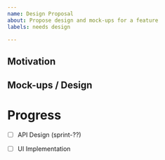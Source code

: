 ```yaml
---
name: Design Proposal
about: Propose design and mock-ups for a feature
labels: needs design

---
```


## Motivation

<!--What problem does the proposal address?-->


## Mock-ups / Design

<!--
Provide mock-ups or other design artifacts for the propsal.
-->

# Progress

- [ ] API Design (sprint-??)
- [ ] UI Implementation

